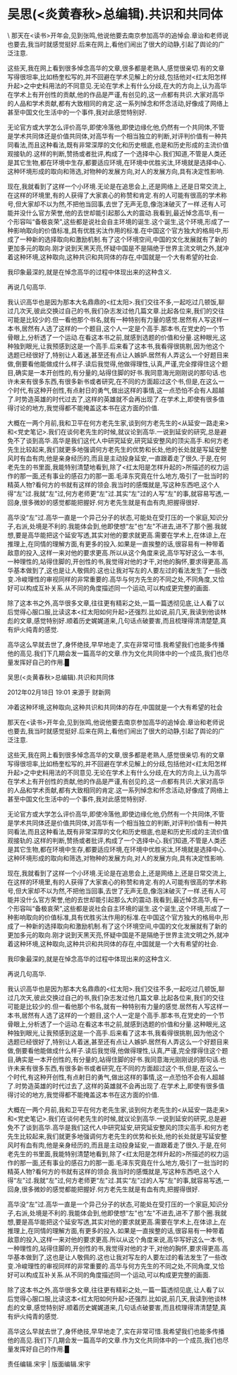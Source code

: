 # 吴思(<炎黄春秋>总编辑).共识和共同体  





\ 
那天在<读书>开年会,见到张鸣,他说他要去南京参加高华的追悼会.章诒和老师说也要去,我当时就感觉挺好.后来在网上,看他们闹出了很大的动静,引起了舆论的广泛注意.

这些天,我在网上看到很多悼念高华的文章,很多都是老熟人,感觉很亲切.有的文章写得很坦率,比如杨奎松写的,并不回避在学术见解上的分歧,包括他对<红太阳怎样升起>之中史料用法的不同意见.无论在学术上有什么分歧,在大的方向上,认为高华在学术上有开创性的贡献,他的作品是严谨,有创见的,这一点都有共识.大家对高华的人品和学术贡献,都有大致相同的肯定.这一系列悼念和怀念活动,好像成了网络上甚至中国文化生活中的一个事件,我对此感觉特别好.

无论官方或大学怎么评价高华,即使冷落他,即使边缘化他,仍然有一个共同体,不管是学术共同体还是价值共同体,对高华有一个相当独立的判断,对评判价值有一种共同看法,而且这种看法,既有非常深厚的文化和历史根底,也是和历史形成的主流价值观接轨的.这样的判断,赞扬或者批评,构成了一个选择中心.我们知道,不管是人类还是其它生物,都在环境中生存,都要适应环境,在环境中优胜劣汰,环境就是选择中心.这种环境形成的取向和筛选,对物种的发展方向,对人的发展方向,具有决定性影响.

现在,我就看到了这样一个小环境.无论是在追思会上,还是网络上,还是日常交流上,在这样的环境里,有的人获得了大家衷心的称赞和肯定.有的人可能有很高的学术称号,但大家却不以为然,不把他当回事,去世了无声无息,像泡沫破灭了一样.还有人可能并没什么官方荣誉,他的去世却能引起那么大的震动.我看到,最近悼念高华,有一个形容叫“备极哀荣",这些都是说社会自主环境的诞生.这个诞生,这个环境,形成了一种影响取向的价值标准,具有优胜劣汰作用的标准.在中国这个官方独大的格局中,形成了一种新的选择取向和激励机制.有了这个环境空间,中国的文化发展就有了新的更加多元的取向.刚才说到天黑天亮,怀疑中国是不是隔绝于世界主流文明之外,就冲着这种环境,这种取向,这种共识和共同体的存在,中国就是一个大有希望的社会.

我印象最深的,就是在悼念高华的过程中体现出来的这种含义.

再说几句高华.

我认识高华也是因为那本大名鼎鼎的<红太阳>.我们交往不多,一起吃过几顿饭,聊过几次天,彼此交换过自己的书,我们杂志发过他几篇文章.比起各位来,我们的交往可能是比较少的.但一看他那个书名,就有一种特别有力量的感觉.居然有人写这样一本书,居然有人选了这样的一个题目,这个人一定是个高手.那本书,在党史的一个节骨眼上,分析透了一个运动.在看这本书之前,就感到选题的价值和分量.这种眼光,这种独到眼光,让我预感到这是一个高手.后来看了这本书,我看得很挑剔,因为他这个选题已经很好了,特别让人着迷,甚至还有点让人嫉妒.居然有人弄这么一个好题目来做,倒要看他能做成什么样子.读后我觉得,他做得理性,认真,严谨,完全撑得住这个题目,确实是一本开创性的,有分量的,站得住脚的好书.我同意海光刚刚说的那句话.也许未来有很多东西,有很多新书或者研究,在不同的方面超过这个书,但是,在这么一个时代,有这种开创性,有点射日的勇气,做出这样的事情,这一点恐怕不会有人超越了.时势造英雄的时代过去了,这样的英雄就不会再出现了.在学术上,即使有很多值得讨论的地方,我觉得都不能掩盖这本书在这方面的价值.

大概在一两个月前,我和卫平在何方老先生家,谈到何方老先生的<从延安一路走来>和<党史笔记>.我们在谈何老先生的时候,就议论到高华.一说到延安的研究,总是避免不了谈到高华.高华是我们这代人中研究延安,研究延安整风的顶尖高手.和何方老先生比较起来,我们就更多地强调何方老先生的优势和长处,他的长处就是写延安整风时有血有肉,他是亲身经历的,而且是主动投身延安,一直跟着走了很久.于是,在何老先生的书里面,我能特别清楚地看到,除了<红太阳是怎样升起的>所描述的权力运作的那一面,还有事业的感召力的那一面.毛泽东究竟在什么地方,吸引了一批当时的精英人物?看何方的书就有这样的领会.我当时的感慨就是,写这种东西吧,这个人得“左"过.我就“左"过,何方老师更“左"过.其实“左"过的人写“左"的事,就容易写透,一回身,很多微妙的感觉都能把握好.何方老先生就是有血有肉,把握得很好.

高华没“左"过.高华一直是一个异己分子的状态,可能处在受打压的一个家庭,知识分子,右派,处境是不利的.我能体会到,他即使想“左"也“左"不进去,进不了那个圈.我就想,要是高华能把这个延安写透,其实对他的要求就更高.需要在学术上,在体谅上,在推理上,在同情的理解方面,有更多的投入.如果是一直挨整的话,很容易有一种带着敌意的投入,这样一来对他的要求更高.所以从这个角度来说,高华写好这么一本书,一种理性的,站得住脚的,开创性的书,我觉得对他的才干,对他的胸怀,要求得更高.高华基本做到了,这也是让人敬佩的.这也让我对写左的人要左过的看法发生了一些改变.冷峻理性的审视同样的非常重要的.高华与何方先生的不同之处,不同角度,又恰好可以构成互补关系.从不同的角度描述同一个运动,可以构成更完整的画面.

除了这本书之外,高华很多文章,往往更有精彩之处,一篇一篇透彻见底,让人看了以后觉得心服口服,比读这本<红太阳如何升起>还强烈.比如说,前几天,我读到他谈林彪的文章,感觉特别好.顺着历史娓娓道来,几句话点破要害,而且梳理得清清楚楚,真有炉火纯青的感觉.

高华这么早就去世了,身怀绝技,早早地走了,实在非常可惜.我希望我们也能多传播他的高见.我们下几期会发一篇高华的文章.作为文化共同体中的一个成员,我们也尽量发挥好自己的作用.█


吴思(<炎黄春秋>总编辑).共识和共同体

2012年02月18日 19:01 来源于 财新网

冲着这种环境,这种取向,这种共识和共同体的存在,中国就是一个大有希望的社会

那天在<读书>开年会,见到张鸣,他说他要去南京参加高华的追悼会.章诒和老师说也要去,我当时就感觉挺好.后来在网上,看他们闹出了很大的动静,引起了舆论的广泛注意.

这些天,我在网上看到很多悼念高华的文章,很多都是老熟人,感觉很亲切.有的文章写得很坦率,比如杨奎松写的,并不回避在学术见解上的分歧,包括他对<红太阳怎样升起>之中史料用法的不同意见.无论在学术上有什么分歧,在大的方向上,认为高华在学术上有开创性的贡献,他的作品是严谨,有创见的,这一点都有共识.大家对高华的人品和学术贡献,都有大致相同的肯定.这一系列悼念和怀念活动,好像成了网络上甚至中国文化生活中的一个事件,我对此感觉特别好.

无论官方或大学怎么评价高华,即使冷落他,即使边缘化他,仍然有一个共同体,不管是学术共同体还是价值共同体,对高华有一个相当独立的判断,对评判价值有一种共同看法,而且这种看法,既有非常深厚的文化和历史根底,也是和历史形成的主流价值观接轨的.这样的判断,赞扬或者批评,构成了一个选择中心.我们知道,不管是人类还是其它生物,都在环境中生存,都要适应环境,在环境中优胜劣汰,环境就是选择中心.这种环境形成的取向和筛选,对物种的发展方向,对人的发展方向,具有决定性影响.

现在,我就看到了这样一个小环境.无论是在追思会上,还是网络上,还是日常交流上,在这样的环境里,有的人获得了大家衷心的称赞和肯定.有的人可能有很高的学术称号,但大家却不以为然,不把他当回事,去世了无声无息,像泡沫破灭了一样.还有人可能并没什么官方荣誉,他的去世却能引起那么大的震动.我看到,最近悼念高华,有一个形容叫“备极哀荣",这些都是说社会自主环境的诞生.这个诞生,这个环境,形成了一种影响取向的价值标准,具有优胜劣汰作用的标准.在中国这个官方独大的格局中,形成了一种新的选择取向和激励机制.有了这个环境空间,中国的文化发展就有了新的更加多元的取向.刚才说到天黑天亮,怀疑中国是不是隔绝于世界主流文明之外,就冲着这种环境,这种取向,这种共识和共同体的存在,中国就是一个大有希望的社会.

我印象最深的,就是在悼念高华的过程中体现出来的这种含义.

再说几句高华.

我认识高华也是因为那本大名鼎鼎的<红太阳>.我们交往不多,一起吃过几顿饭,聊过几次天,彼此交换过自己的书,我们杂志发过他几篇文章.比起各位来,我们的交往可能是比较少的.但一看他那个书名,就有一种特别有力量的感觉.居然有人写这样一本书,居然有人选了这样的一个题目,这个人一定是个高手.那本书,在党史的一个节骨眼上,分析透了一个运动.在看这本书之前,就感到选题的价值和分量.这种眼光,这种独到眼光,让我预感到这是一个高手.后来看了这本书,我看得很挑剔,因为他这个选题已经很好了,特别让人着迷,甚至还有点让人嫉妒.居然有人弄这么一个好题目来做,倒要看他能做成什么样子.读后我觉得,他做得理性,认真,严谨,完全撑得住这个题目,确实是一本开创性的,有分量的,站得住脚的好书.我同意海光刚刚说的那句话.也许未来有很多东西,有很多新书或者研究,在不同的方面超过这个书,但是,在这么一个时代,有这种开创性,有点射日的勇气,做出这样的事情,这一点恐怕不会有人超越了.时势造英雄的时代过去了,这样的英雄就不会再出现了.在学术上,即使有很多值得讨论的地方,我觉得都不能掩盖这本书在这方面的价值.

大概在一两个月前,我和卫平在何方老先生家,谈到何方老先生的<从延安一路走来>和<党史笔记>.我们在谈何老先生的时候,就议论到高华.一说到延安的研究,总是避免不了谈到高华.高华是我们这代人中研究延安,研究延安整风的顶尖高手.和何方老先生比较起来,我们就更多地强调何方老先生的优势和长处,他的长处就是写延安整风时有血有肉,他是亲身经历的,而且是主动投身延安,一直跟着走了很久.于是,在何老先生的书里面,我能特别清楚地看到,除了<红太阳是怎样升起的>所描述的权力运作的那一面,还有事业的感召力的那一面.毛泽东究竟在什么地方,吸引了一批当时的精英人物?看何方的书就有这样的领会.我当时的感慨就是,写这种东西吧,这个人得“左"过.我就“左"过,何方老师更“左"过.其实“左"过的人写“左"的事,就容易写透,一回身,很多微妙的感觉都能把握好.何方老先生就是有血有肉,把握得很好.

高华没“左"过.高华一直是一个异己分子的状态,可能处在受打压的一个家庭,知识分子,右派,处境是不利的.我能体会到,他即使想“左"也“左"不进去,进不了那个圈.我就想,要是高华能把这个延安写透,其实对他的要求就更高.需要在学术上,在体谅上,在推理上,在同情的理解方面,有更多的投入.如果是一直挨整的话,很容易有一种带着敌意的投入,这样一来对他的要求更高.所以从这个角度来说,高华写好这么一本书,一种理性的,站得住脚的,开创性的书,我觉得对他的才干,对他的胸怀,要求得更高.高华基本做到了,这也是让人敬佩的.这也让我对写左的人要左过的看法发生了一些改变.冷峻理性的审视同样的非常重要的.高华与何方先生的不同之处,不同角度,又恰好可以构成互补关系.从不同的角度描述同一个运动,可以构成更完整的画面.

除了这本书之外,高华很多文章,往往更有精彩之处,一篇一篇透彻见底,让人看了以后觉得心服口服,比读这本<红太阳如何升起>还强烈.比如说,前几天,我读到他谈林彪的文章,感觉特别好.顺着历史娓娓道来,几句话点破要害,而且梳理得清清楚楚,真有炉火纯青的感觉.

高华这么早就去世了,身怀绝技,早早地走了,实在非常可惜.我希望我们也能多传播他的高见.我们下几期会发一篇高华的文章.作为文化共同体中的一个成员,我们也尽量发挥好自己的作用.█



责任编辑.宋宇 | 版面编辑.宋宇
